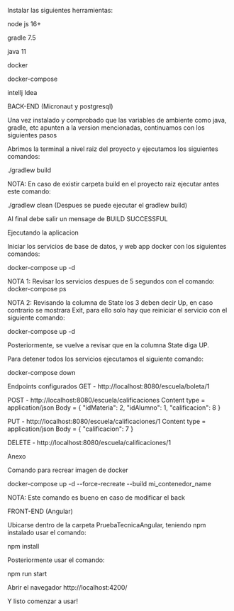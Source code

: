 Instalar las siguientes herramientas:

node js 16+

gradle 7.5

java 11

docker

docker-compose

intellj Idea

BACK-END (Micronaut y postgresql)

Una vez instalado y comprobado que las variables de ambiente como java, 
gradle, etc apunten a la version mencionadas, continuamos con los siguientes pasos

Abrimos la terminal a nivel raiz del proyecto y ejecutamos los siguientes comandos:

./gradlew build

NOTA: En caso de existir carpeta build en el proyecto raiz ejecutar antes este comando:

./gradlew clean (Despues se puede ejecutar el gradlew build)

Al final debe salir un mensage de BUILD SUCCESSFUL

Ejecutando la aplicacion

Iniciar los servicios de base de datos, y web app docker con los siguientes comandos:

docker-compose up -d

NOTA 1: Revisar los servicios despues de 5 segundos con el comando: docker-compose ps

NOTA 2: Revisando la columna de State los 3 deben decir Up,
en caso contrario se mostrara Exit, para ello solo hay que reiniciar el servicio con el siguiente comando:

docker-compose up -d 

Posteriormente, se vuelve a revisar que en la columna State diga UP.

Para detener todos los servicios ejecutamos el siguiente comando:

docker-compose down

Endpoints configurados
GET - http://localhost:8080/escuela/boleta/1

POST - http://localhost:8080/escuela/calificaciones
Content type = application/json
Body =
{
"idMateria": 2,
"idAlumno": 1,
"calificacion": 8
}

PUT - http://localhost:8080/escuela/calificaciones/1
Content type = application/json
Body =
{
"calificacion": 7
}

DELETE - http://localhost:8080/escuela/calificaciones/1

Anexo

Comando para recrear imagen de docker

docker-compose up -d --force-recreate --build mi_contenedor_name

NOTA: Este comando es bueno en caso de modificar el back

FRONT-END (Angular)

Ubicarse dentro de la carpeta PruebaTecnicaAngular, teniendo npm instalado usar el comando:

npm install

Posteriormente usar el comando:

npm run start

Abrir el navegador http://localhost:4200/

Y listo comenzar a usar!